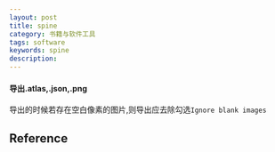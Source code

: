 ```yaml
---
layout: post
title: spine
category: 书籍与软件工具
tags: software
keywords: spine
description: 
---
```


#### 导出.atlas,.json,.png

导出的时候若存在空白像素的图片,则导出应去除勾选`Ignore blank images`

## Reference

